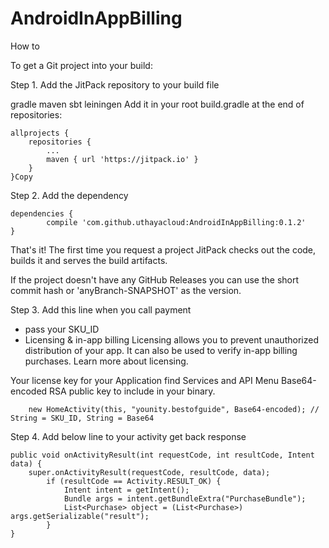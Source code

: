# AndroidInAppBilling
How to

To get a Git project into your build:

Step 1. Add the JitPack repository to your build file

gradle
maven
sbt
leiningen
Add it in your root build.gradle at the end of repositories:

	allprojects {
		repositories {
			...
			maven { url 'https://jitpack.io' }
		}
	}Copy
Step 2. Add the dependency

	dependencies {
	        compile 'com.github.uthayacloud:AndroidInAppBilling:0.1.2'
	}
That's it! The first time you request a project JitPack checks out the code, builds it and serves the build artifacts.

If the project doesn't have any GitHub Releases you can use the short commit hash or 'anyBranch-SNAPSHOT' as the version.

Step 3. Add this line when you call payment 

* pass your SKU_ID
* Licensing & in-app billing
Licensing allows you to prevent unauthorized distribution of your app. It can also be used to verify in-app billing 	purchases. Learn more about licensing.

Your license key for your Application find Services and API Menu 
Base64-encoded RSA public key to include in your binary.

        new HomeActivity(this, "younity.bestofguide", Base64-encoded); // String = SKU_ID, String = Base64

Step 4. Add below line to your activity get back response

    public void onActivityResult(int requestCode, int resultCode, Intent data) {
        super.onActivityResult(requestCode, resultCode, data);
            if (resultCode == Activity.RESULT_OK) {
                Intent intent = getIntent();
                Bundle args = intent.getBundleExtra("PurchaseBundle");
                List<Purchase> object = (List<Purchase>) args.getSerializable("result");
            }
    }
